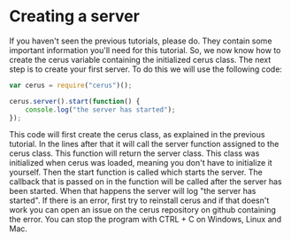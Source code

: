 # Creating a server
If you haven't seen the previous tutorials, please do. They contain some important information you'll need for this tutorial. So, we now know how to create the cerus variable containing the initialized cerus class. The next step is to create your first server. To do this we will use the following code:
```javascript
var cerus = require("cerus")();

cerus.server().start(function() {
	console.log("the server has started");
});
```
This code will first create the cerus class, as explained in the previous tutorial. In the lines after that it will call the server function assigned to the cerus class. This function will return the server class. This class was initialized when cerus was loaded, meaning you don't have to initialize it yourself. Then the start function is called which starts the server. The callback that is passed on in the function will be called after the server has been started. When that happens the server will log "the server has started". If there is an error, first try to reinstall cerus and if that doesn't work you can open an issue on the cerus repository on github containing the error. You can stop the program with CTRL + C on Windows, Linux and Mac.